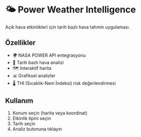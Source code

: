 # 🌤️ Power Weather Intelligence

Açık hava etkinlikleri için tarih bazlı hava tahmin uygulaması.

## Özellikler
- 🌍 NASA POWER API entegrasyonu
- 📅 Tarih bazlı hava analizi  
- 🗺️ Interaktif harita
- 📊 Grafiksel analizler
- 🌡️ THI (Sıcaklık-Nem İndeksi) risk değerlendirmesi

## Kullanım
1. Konum seçin (harita veya koordinat)
2. Etkinlik tipini seçin
3. Tarih seçin
4. Analiz butonuna tıklayın
